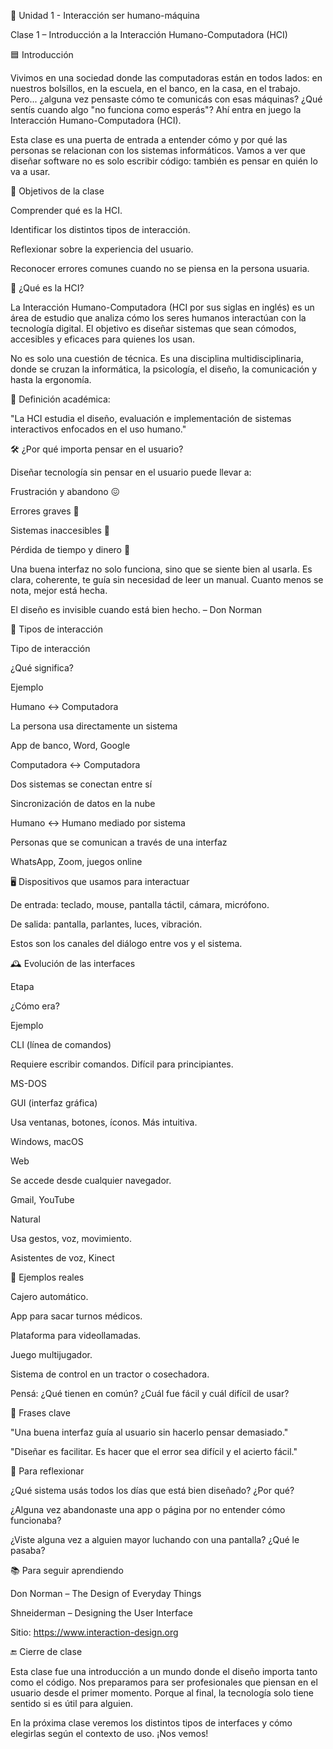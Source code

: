 📘 Unidad 1 - Interacción ser humano-máquina

Clase 1 – Introducción a la Interacción Humano-Computadora (HCI)

🟦 Introducción

Vivimos en una sociedad donde las computadoras están en todos lados: en nuestros bolsillos, en la escuela, en el banco, en la casa, en el trabajo. Pero... ¿alguna vez pensaste cómo te comunicás con esas máquinas? ¿Qué sentís cuando algo "no funciona como esperás"? Ahí entra en juego la Interacción Humano-Computadora (HCI).

Esta clase es una puerta de entrada a entender cómo y por qué las personas se relacionan con los sistemas informáticos. Vamos a ver que diseñar software no es solo escribir código: también es pensar en quién lo va a usar.

🎯 Objetivos de la clase

Comprender qué es la HCI.

Identificar los distintos tipos de interacción.

Reflexionar sobre la experiencia del usuario.

Reconocer errores comunes cuando no se piensa en la persona usuaria.

🧠 ¿Qué es la HCI?

La Interacción Humano-Computadora (HCI por sus siglas en inglés) es un área de estudio que analiza cómo los seres humanos interactúan con la tecnología digital. El objetivo es diseñar sistemas que sean cómodos, accesibles y eficaces para quienes los usan.

No es solo una cuestión de técnica. Es una disciplina multidisciplinaria, donde se cruzan la informática, la psicología, el diseño, la comunicación y hasta la ergonomía.

📌 Definición académica:

"La HCI estudia el diseño, evaluación e implementación de sistemas interactivos enfocados en el uso humano."

🛠 ¿Por qué importa pensar en el usuario?

Diseñar tecnología sin pensar en el usuario puede llevar a:

Frustración y abandono 😖

Errores graves 🔐

Sistemas inaccesibles 🚫

Pérdida de tiempo y dinero 💸

Una buena interfaz no solo funciona, sino que se siente bien al usarla. Es clara, coherente, te guía sin necesidad de leer un manual. Cuanto menos se nota, mejor está hecha.

El diseño es invisible cuando está bien hecho. – Don Norman

🔄 Tipos de interacción

Tipo de interacción

¿Qué significa?

Ejemplo

Humano ↔ Computadora

La persona usa directamente un sistema

App de banco, Word, Google

Computadora ↔ Computadora

Dos sistemas se conectan entre sí

Sincronización de datos en la nube

Humano ↔ Humano mediado por sistema

Personas que se comunican a través de una interfaz

WhatsApp, Zoom, juegos online

🖥 Dispositivos que usamos para interactuar

De entrada: teclado, mouse, pantalla táctil, cámara, micrófono.

De salida: pantalla, parlantes, luces, vibración.

Estos son los canales del diálogo entre vos y el sistema.

🕰 Evolución de las interfaces

Etapa

¿Cómo era?

Ejemplo

CLI (línea de comandos)

Requiere escribir comandos. Difícil para principiantes.

MS-DOS

GUI (interfaz gráfica)

Usa ventanas, botones, íconos. Más intuitiva.

Windows, macOS

Web

Se accede desde cualquier navegador.

Gmail, YouTube

Natural

Usa gestos, voz, movimiento.

Asistentes de voz, Kinect

🧩 Ejemplos reales

Cajero automático.

App para sacar turnos médicos.

Plataforma para videollamadas.

Juego multijugador.

Sistema de control en un tractor o cosechadora.

Pensá: ¿Qué tienen en común? ¿Cuál fue fácil y cuál difícil de usar?

💬 Frases clave

"Una buena interfaz guía al usuario sin hacerlo pensar demasiado."

"Diseñar es facilitar. Es hacer que el error sea difícil y el acierto fácil."

📝 Para reflexionar

¿Qué sistema usás todos los días que está bien diseñado? ¿Por qué?

¿Alguna vez abandonaste una app o página por no entender cómo funcionaba?

¿Viste alguna vez a alguien mayor luchando con una pantalla? ¿Qué le pasaba?

📚 Para seguir aprendiendo

Don Norman – The Design of Everyday Things

Shneiderman – Designing the User Interface

Sitio: https://www.interaction-design.org

🔚 Cierre de clase

Esta clase fue una introducción a un mundo donde el diseño importa tanto como el código. Nos preparamos para ser profesionales que piensan en el usuario desde el primer momento. Porque al final, la tecnología solo tiene sentido si es útil para alguien.

En la próxima clase veremos los distintos tipos de interfaces y cómo elegirlas según el contexto de uso. ¡Nos vemos!

